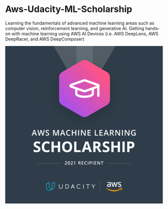 # Aws-Udacity-ML-Scholarship
Learning the fundamentals of advanced machine learning areas such as computer vision, reinforcement learning, and generative AI. Getting hands-on with machine learning using AWS AI Devices (i.e. AWS DeepLens, AWS DeepRacer, and AWS DeepComposer)



![Logo](./AWS_Machine_Learning_Scholarship_Winner_Badge.png)
